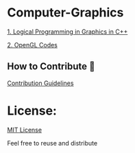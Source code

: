 # Computer-Graphics

[1. Logical Programming in Graphics in C++](Logistics)

[2. OpenGL Codes](OpenGL)

## How to Contribute :tada:

[Contribution Guidelines](CONTRIBUTING.md)

# License:

[MIT License](LICENSE) 

Feel free to reuse and distribute
